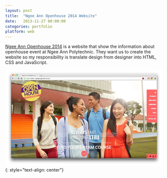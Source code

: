 ```yaml
---
layout: post
title:  "Ngee Ann Openhouse 2014 Website"
date:   2013-11-27 00:00:00
categories: portfolio
platform: web
---
```


[Ngee Ann Openhouse 2014](https://www1.np.edu.sg/openhouse/) is a website that show the information about openhouse event at Ngee Ann Polytechnic. They want us to create the website so my responsibility is translate design from designer into HTML, CSS and JavaScript.

![image](/img/portfolio/ngeeann.jpg)
{: style="text-align: center"}
